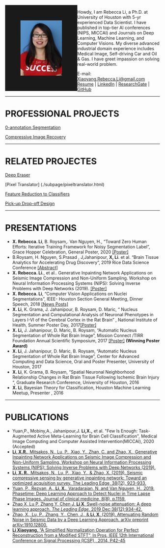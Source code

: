 <img align="left"  height="180" border="50px" src="./figures/Rebeccca li.jpg">

Howdy, I am Rebecca Li, a Ph.D. at University of Houston with 5-yr experienced Data Scientist. I have published in top-tier AI conferences (NIPS, MICCAI) and Journals on Deep Learning, Machine Learning, and Computer Visions. My diverse advanced industrial domain experience includes Medical Image, Self-driving Car and Oil & Gas. I have greet impassion on solving real-world problem.

- E-mail:   [Xiaoyang.Rebecca.Li@gmail.com](Xiaoyang.Rebecca.Li@gmail.com)    
- [Resume](https://drive.google.com/file/d/1GApBS2kuk6vfx0mnKjPG59URymvI3xze/view) \|  [LinkedIn](http://linkedin.com/in/xiaoyang-rebecca-li) \| [ ResearchGate](http://researchgate.net/profile/Xiaoyang_Li14) \| [ GitHub](http://github.com/Xiaoyang-Rebecca ) 


--------------
# PROFESSIONAL PROJECTS

[0-annotation Segmentation](./subpage/0seg.html)

[Compressive Image Recovery](./subpage/seismic.html)


--------------
# RELATED PROJECTES


[Deep Eraser](./subpage/deepearaser.html)


[Pixel Translator] (./subpage/pixeltranslator.html)


[Feature Reduction to Classifiers](./subpage/fselect.html)


[Pick-up Drop-off Design](./subpage/pd.html)


--------------
# PRESENTATIONS 

-	**X. Rebecca. Li**, B. Roysam,. Van Nguyen, H., “Toward Zero Human Efforts: Iterative Training Framework for Noisy Segmentation Label”, Grace Hopper Celebration, General Poster, 2020 [[Poster]](https://www.researchgate.net/publication/342663998_Toward_Zero_Human_Efforts_Iterative_Training_Framework_for_Noisy_Segmentation_Label "Grace Hopper Celebration Poster")
-	B.Roysam, H. Nguyen, S.Prasad , J,Jahanipour, **X, Li**.  et al. “Brain Tissue Analytics for Accelerating Drug Discovery”, 2019 Rice Data Science Conference [[Abstract]](https://2019datascienceconference.sched.com/speaker/xiaoyang_li.2019apwp)
-	 **X. Rebecca. Li.**, et al.. Generative Inpainting Network Applications on Seismic Image Compression and Non-Uniform Sampling. Workshop on Neural Information Processing Systems (NIPS): Solving Inverse Problems with Deep Networks (2019). [[Poster]](https://www.researchgate.net/publication/342393127_Generative_Inpainting_Network_Applications_On_Seismic_Image_Compression?_sg=NLR-jR1kH68IGpgbIZWBGn_b0EgQeDCJd4v2NqKtkUhztF4yumiDb8Q8pDBBCIoya02jgPwoxpJ7-0PgaAy4_kuyI4OJGvAcpIPhcKMX.1u4TvNJH7fYLPtz5wlzLw8faQN65sw0TkNcnhYTUnxyA2dneET2USKgvHbT3MBGyuNef8YMOYLMRuN_YYBv52w)
-	**X. Rebecca. Li**, “Computer Vision Applications on Nuclei Segmentations”, IEEE- Houston Section General Meeting, Dinner Speech, 2018 [[News Posts]](http://sites.ieee.org/houston/navigating-office-politics-michele-tesciuba/)
-	**X. Li**, K. Grama, J. Jahanipour, B. Roysam, D. Maric, “ Nucleus Segmentation and Computational Analysis of Neuronal Phenotypes in Layers I-VI of the Cerebral Cortex in the Rat Brain” , National Institute of Health, Summer Poster Day, 2017[[Poster]](https://www.researchgate.net/publication/342393076_Computational_Mapping_of_Rat_Brain_Cytoarchitectonics_using_Multiplex_Biomarker_Imaging_and_Quantitative_Analysis?_sg=NLR-jR1kH68IGpgbIZWBGn_b0EgQeDCJd4v2NqKtkUhztF4yumiDb8Q8pDBBCIoya02jgPwoxpJ7-0PgaAy4_kuyI4OJGvAcpIPhcKMX.1u4TvNJH7fYLPtz5wlzLw8faQN65sw0TkNcnhYTUnxyA2dneET2USKgvHbT3MBGyuNef8YMOYLMRuN_YYBv52w)
-	**X. Li,** J. Jahanipour, D. Maric, B. Roysam, “Automatic Nucleus Segmentation of Whole Rat Brain Image”, Mission Connect /TIRR Foundation Annual Scientific Symposium, 2017 [[Poster]](https://www.researchgate.net/publication/342393076_Computational_Mapping_of_Rat_Brain_Cytoarchitectonics_using_Multiplex_Biomarker_Imaging_and_Quantitative_Analysis?_sg=NLR-jR1kH68IGpgbIZWBGn_b0EgQeDCJd4v2NqKtkUhztF4yumiDb8Q8pDBBCIoya02jgPwoxpJ7-0PgaAy4_kuyI4OJGvAcpIPhcKMX.1u4TvNJH7fYLPtz5wlzLw8faQN65sw0TkNcnhYTUnxyA2dneET2USKgvHbT3MBGyuNef8YMOYLMRuN_YYBv52w) **(Winning Poster Award)**
-	**X. Li**, J. Jahanipour, D. Maric, B. Roysam, “Automatic Nucleus Segmentation of Whole Rat Brain Image”, Center for Advanced Computing and Data Science, Oral and Poster Presenter, University of Houston, 2017
-	**X. Li**, K. Grama, B. Roysam, “Spatial Neuronal Neighborhood Relationship Changes in Rat Brain Tissue Following Ischemic Brain Injury “, Graduate Research Conference, University of Houston, 2016
-	**X. Li**,  Bayesian Theory for Classification, Houston Machine Learning Meetup, Presenter , 2016

--------------
# PUBLICATIONS

-	Yuan,P., Mobiny,A., Jahanipour,J. **Li,X.,** et al. "Few Is Enough: Task-Augmented Active Meta-Learning for Brain Cell Classification", Medical Image Computing and Computer Assisted Intervention(MICCAI), 2020 (Accepted)
- [	**Li, X.R.**, Mitsakos, N., Lu, P., Xiao, Y., Zhan, C. and Zhao, X., Generative Inpainting Network Applications on Seismic Image Compression and Non-Uniform Sampling. Workshop on Neural Information Processing Systems (NIPS): Solving Inverse Problems with Deep Networks (2019). ](https://openreview.net/forum?id=Hyleh7hqUH)
-	[**Li, X. R.**, Mitsakos, N., Lu, P., Xiao, Y., & Zhao, X. (2019). Seismic compressive sensing by generative inpainting network: Toward an optimized acquisition survey. The Leading Edge, 38(12), 923-933.](https://library.seg.org/doi/pdf/10.1190/tle38120923.1?casa_token=Bvp7aMZRsGUAAAAA:GVP5gmW5ewKRrR78-zaNeFsP3ZLdAoWdqXKMdJn7aOO7xJwKk4mEUBHbDZqBRGV7BDZx1ZvbUnU)
-	[Yuan, P., Rezvan, A., **Li, X.**, Varadarajan, N. and Van Nguyen, H., 2019. Phasetime: Deep Learning Approach to Detect Nuclei in Time Lapse Phase Images. Journal of clinical medicine, 8(8), p.1159.](https://www.ncbi.nlm.nih.gov/pubmed/31382487)
-	[Zhao X, Lu P, Zhang Y, Chen J, **Li X**. Swell-noise attenuation: A deep learning approach. *The Leading Edge*. 2019 Dec;38(12):934-42. ](https://library.seg.org/doi/full/10.1190/tle38120934.1)
-	[Zhao, X., Lu, P., Zhang, Y., Chen, J., & **Li, X**. (2019). Attenuating Random Noise in Seismic Data by a Deep Learning Approach. arXiv preprint arXiv:1910.12800.](https://arxiv.org/abs/1910.12800)
-	[**Li Xiaoyang,** “A Simplified Normalization Operation for Perfect Reconstruction from a Modified STFT”, In Pros, IEEE 12th International Conference on Signal Processing (ICSP) , 2014, P42-45](https://ieeexplore.ieee.org/document/7014966)

